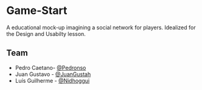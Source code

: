 # Game-Start
A educational mock-up imagining a social network for players. Idealized for the Design and Usabilty lesson.

## Team
* Pedro Caetano- [@Pedronso](https://github.com/pedronso)
* Juan Gustavo -  [@JuanGustah](https://github.com/JuanGustah)
* Luís Guilherme - [@Nidhoggui](https://github.com/Nidhoggui)
